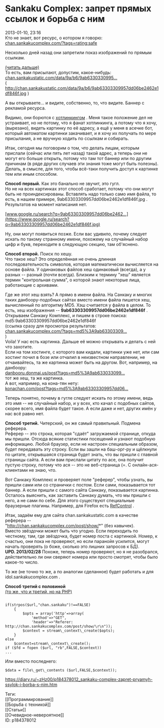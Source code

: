 Sankaku Complex: запрет прямых ссылок и борьба с ним
=====================================================

   
 2013-01-10, 23:16   
  Кто не знает, вот ресурс, о котором я говорю:  [chan.sankakucomplex.com/?tags=rating:safe](https://chan.sankakucomplex.com/?tags=rating:safe)    
   
 Несколько дней назад они запретили показ изображений по прямым ссылкам.   
   
  [(читать дальше)](https://zHz00.diary.ru/p184378012.htm?index=2#linkmore184378012m2)      
 То есть, вам присылают, допустим, какое-нибудь:   
  [chan.sankakustatic.com/data/9a/b6/9ab6330330995...](http://chan.sankakustatic.com/data/9a/b6/9ab63303309957dd06be2462e1df846f.jpg)    
 ( http://chan.sankakustatic.com/data/9a/b6/9ab63303309957dd06be2462e1df846f.jpg )   
   
 А вы открываете... и видите, собственно, то, что видите. Баннер с рекламой ресурса.   
   
 Видимо, они борются с  [хотлинкингом](https://ru.wikipedia.org/wiki/%D0%A5%D0%BE%D1%82%D0%BB%D0%B8%D0%BD%D0%BA%D0%B8%D0%BD%D0%B3)  . Меня такое положение дел не устраивает, но не потому, что я фанат хотлинкинга, а потому что я хочу, (вырезано), видеть картинку по её адресу, а ещё у меня в асечке бот, который автоматом картинки закачивает, и я хочу их получать по мере присылания, а не вручную ходить по ссылкам и собирать.   
   
 Итак, сегодня мы поговорим о том, что делать лицам, которым прислали (сейчас или пять лет назад) такой адрес, а теперь они не могут его больше открыть, потому что там тот баннер или по другим причинам (в ряде других случаев эти знания тоже могут быть полезны). Делать, в смысле, для того, чтобы всё-таки получить доступ к картинке тем или иным способом.   
   
  **Способ первый.**  Как это банально не звучит, это гугл.   
 Но не на всех картинках этот способ сработает, потому что они могут быть не проиндексированы. Вставлять надо только само имя файла, то есть, в нашем примере, 9ab63303309957dd06be2462e1df846f.jpg . Результатов на момент написания нет.   
   
  [www.google.ru/search?q=9ab63303309957dd06be2462...](https://www.google.ru/search?q=9ab63303309957dd06be2462e1df846f.jpg)    
   
 Ну, они могут появиться позже. Если вас удивило, почему следует искать по такому странному имени, похожему на случайный набор цифр и букв, переходите в следующую секцию, там об'яснено.   
   
  **Способ второй.**  Поиск по хешу.   
 Что такое хеш? Это определённая не очень длинная последовательность символов, которая математически вычисляется на основе файла. У одинаковых файлов хеш одинаковый (всегда), а у разных -- разный (почти всегда). Близким к термину "хеш" является термин "контрольная сумма", о которой знают некоторые лица, работающие с архивами.   
   
 Где же этот хеш взять? А прямо в имени файла. На Санкаку и многих таких данбоору-подобных сайтах вместо имени файла пишется хеш, вычисленный по алгоритму MD5. Хэш считается у файла в целом. То есть, хеш изображения --  **9ab63303309957dd06be2462e1df846f**  . Открываем Санкаку Комплекс, и пишем в строке поиска:   
 md5:9ab63303309957dd06be2462e1df846f   
 (ссылка сразу для просмотра результатов:   
  [chan.sankakucomplex.com/?tags=md5%3A9ab63303309...](https://chan.sankakucomplex.com/?tags=md5%3A9ab63303309957dd06be2462e1df846f&commit=Search)    
 )   
 Voila! У нас есть картинка. Дальше её можно открывать и делать с ней что захотите.   
 Если на том хостинге, с которого вам кидали, картинки уже нет, или сам хостинг почил в бозе или отчалил в неизвестном направлении, не отчаивайтесь, та же картинка может быть на другом. Вот, например, на данбоору:   
  [danbooru.donmai.us/post?tags=md5%3A9ab633033099...](https://danbooru.donmai.us/post?tags=md5%3A9ab63303309957dd06be2462e1df846f&searchDefault=Search)    
 тот же хеш, та же картинка.   
 А вот, например, на кона-тян нету:   
  [konachan.com/post?tags=md5%3A9ab63303309957dd06...](https://konachan.com/post?tags=md5%3A9ab63303309957dd06be2462e1df846f)    
   
 Теперь понятно, почему в гугле следует искать по этому имени, ведь это имя -- не случайный набор, и у всех, кто качал с подобных сайтов, скорее всего, имя файла будет такое. А если даже и нет, других имён у нас всё равно нет.   
   
  **Способ третий.**  Читерский, он же самый правильный. Подмена реферера.   
 Реферер -- это строка, которая "сдаёт" загружаемой странице, откуда мы пришли. Отсюда всякие статистики посещений и узнают подобную информацию. Любой браузер, если не настроен специальным образом, будет передавать эту строку. Если вы зашли на баш-орг-ру и щёлкнули по цитате, открывшаяся страница будет знать, что вы пришли с главной страницы сайта. А если вам прислали цитату по асе, она получит пустую строку, потому что ася -- это не веб-страница (=. С онлайн-ася-клиентами не знаю, что.   
   
 Вот Санкаку Комплекс и проверяет поле "реферер", чтобы узнать, вы пришли сами или со странички с постом. Если сами, показывается тот баннер. А если пришли с самого сайта Санкаку, показывается картинка. Осталось выяснить, как заставить Санкаку думать, что мы пришли с него, а не сами по себе. Для этого существуют специальные браузерные плагины. Например, для Firefox есть  [RefControl](https://addons.mozilla.org/en-US/firefox/addon/refcontrol/?src=search)  .   
   
 Итак, задаём ему для сайта chan.sankakustatic.com в качестве реферера --   
 "http://chan.sankakucomplex.com/post/show/*" (без кавычек).   
 Вместо звёздочки может быть что угодно. Если переходить по честному, там, где звёздочка, будет номер поста с картинкой. Номер, к счастью, они пока не проверяют, но если паранойя усилится, могут начать проверять (о боже, сколько это лишних запросов к БД).   
  **UPD. 2013/02/28**  Похоже, теперь номер проверяют, но я не разобрался, действительно ли они сверяют номера или просто смотрят, чтобы было какое-то число.   
   
 То же (не точно то же, а по аналогии сделанное) будет работать и для idol.sankakucomplex.com .   
   
  **Способ третий с половиной**    
  [(то же, что и третий, но на PHP)](https://zHz00.diary.ru/p184378012.htm?index=1#linkmore184378012m1)      
 
```
  
if(strpos($url,"chan.sankaku")!==FALSE)  
	{  
		$opts = array('http'=>array(  
			'method'=>"GET",  
			'header'=>"Referer: http://chan.sankakucomplex.com/post/show/\r\n"));  
		$context = stream\_context\_create($opts);  
	}  
else  
	$context=stream\_context\_create();  
if ($fd = fopen ($url, "rb",FALSE,$context))  
...
```
   
   
 Или вместо последнего:   
 
```
$data = file\_get\_contents ($url,FALSE,$context));
```
   
       
    
 <https://diary.ru/~zHz00/p184378012_sankaku-complex-zapret-pryamyh-ssylok-i-borba-s-nim.htm>   
   
 Теги:   
 [[Программирование]]   
 [[Борьба с техникой]]   
 [[Статьи]]   
 [[Очевидное-невероятное]]   
 ID: p184378012